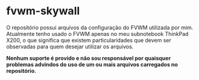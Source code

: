 fvwm-skywall
============

O repositório possui arquivos da configuração do FVWM utilizada por mim. Atualmente tenho usado o FVWM apenas no meu subnotebook ThinkPad X200, o que significa que existem particularidades que devem ser observadas para quem desejar utilizar os arquivos.

**Nenhum suporte é provido e não sou responsável por quaisquer problemas advindos do uso de um ou mais arquivos carregados no repositório.**